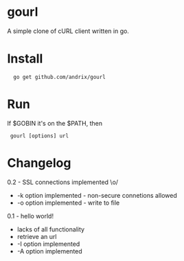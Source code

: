 gourl
=====

A simple clone of cURL client written in go. 

Install
=======

```
  go get github.com/andrix/gourl
```

Run
===

If $GOBIN it's on the $PATH, then 
```
 gourl [options] url
```

Changelog
=========

0.2 - SSL connections implemented \o/
 - -k option implemented - non-secure connetions allowed
 - -o option implemented - write to file

0.1 - hello world!
 - lacks of all functionality
 - retrieve an url
 - -I option implemented
 - -A option implemented

